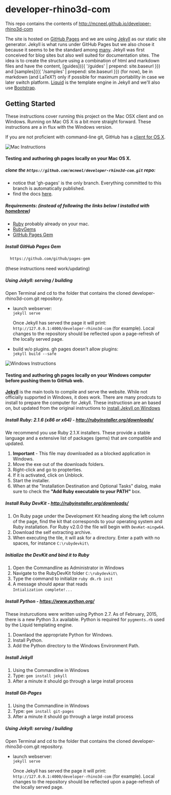 # developer-rhino3d-com

This repo contains the contents of http://mcneel.github.io/developer-rhino3d-com

The site is hosted on [GitHub Pages](https://pages.github.com/) and we are using [Jekyll](http://jekyllrb.com/) as our static site generator.  Jekyll is what runs under GitHub Pages but we also chose it because it seems to be the standard among [many](https://staticsitegenerators.net/).  Jekyll was first conceived for blog sites but also well suited for documentation sites.  The idea is to create the structure using a combination of html and markdown files and have the content, [guides]({{ '/guides' | prepend: site.baseurl }}) and [samples]({{ '/samples' | prepend: site.baseurl }}) (for now), be in markdown (and LaTeX?) only if possible for maximum portability in case we later switch platform.  [Liquid](https://github.com/Shopify/liquid/wiki) is the template engine in Jekyll and we'll also use [Bootstrap](http://getbootstrap.com/).  

## Getting Started

These instructions cover running this project on the Mac OSX client and on Windows. Running on Mac OS X is a bit more straight forward. These instructions are a in flux with the Windows version.

If you are not proficient with command-line git, GitHub has a [client for OS X](https://mac.github.com/).

![Mac Instructions](https://github.com/mcneel/developer-rhino3d-com/blob/gh-pages/images/mac_logo_small.png) 
#### Testing and authoring gh pages locally on your Mac OS X.

##### clone the ```https://github.com/mcneel/developer-rhino3d-com.git``` repo:  
 - notice that 'gh-pages' is the only branch.  Everything committed to this branch is automatically published.
 - find the docs [here](http://mcneel.github.io/developer-rhino3d-com).  

##### Requirements: (instead of following the links below I installed with [homebrew](http://brew.sh/))
 - [Ruby](http://www.ruby-lang.org/en/downloads/) probably already on your mac.  
 - [RubyGems](http://rubygems.org/pages/download)  
 - [GitHub Pages Gem](https://github.com/github/pages-gem)

##### Install GitHub Pages Gem  
 ```bash
   https://github.com/github/pages-gem
 ```

(these instructions need work/updating)

##### Using Jekyll: serving / building

Open Terminal and cd to the folder that contains the cloned developer-rhino3d-com.git repository.

  - launch webserver:  
    ```jekyll serve```

    Once Jekyll has served the page it will print:
    ```http://127.0.0.1:4000/developer-rhino3d-com``` (for example).  Local changes to the repository should be reflected upon a page-refresh of the locally served page.

  - build w/o plugins.  gh pages doesn't allow plugins:  
    ```jekyll build --safe```


![Windows Instructions](https://github.com/mcneel/developer-rhino3d-com/blob/gh-pages/images/win_logo_small.png) 
#### Testing and authoring gh pages locally on your Windows computer before pushing them to GitHub web.

**[Jekyll](http://jekyllrb.com/docs/windows/)** is the main tools to compile and serve the website.  While not officially supported in Windows, it does work. There are many prodcuts to install to prepare the computer for Jekyll. These instructiosn are an based on, but updated from the original instructions to [install Jekyll on Windows](http://jekyll-windows.juthilo.com/)

##### Install Ruby: 2.1.6 (x86 or x64) - http://rubyinstaller.org/downloads/

We recommend you use Ruby 2.1.X installers. These provide a stable language and a extensive list of packages (gems) that are compatible and updated.

  1. **Important** - This file may downloaded as a blocked application in Windows.  
   1. Move the exe out of the downloads folders. 
   2. Right-click and go to propterties.
   3.  If it is activated, click on Unblock.
  2.  Start the installer.
  3. When at the "Installation Destination and Optional Tasks" dialog, make sure to check the **"Add Ruby executable to your PATH"** box.
 
##### Install Ruby DevKit - http://rubyinstaller.org/downloads/

  1. On Ruby page under the Development Kit heading along the left column of the page, find the kit that corresponds to your operating system and Ruby installation.  For Ruby v2.0.0 the file will begin with ```DevKet-mingw64```.
  2. Download the self extracting archive.
  3. When executing the tile, it will ask for a directory. Enter a path with no spaces, for instance ```C:\rubydevkit\```
 
##### Initialize the DevKit and bind it to Ruby

  1. Open the Commandline as Administrator in Windows
  2. Navigate to the RubyDevKit folder  ```C:\rubydevkit\```
  3. Type the command to initialize 
    ```ruby dk.rb init```
  4. A message should apear that reads  
    ```Intialization complete!...```

##### Install Python - https://www.python.org/
These insturcutions were written using Python 2.7. As of February, 2015, there is a new Python 3.x available.  Python is required for ```pygments.rb``` used by the Liquid templating engine.
  1. Downlaod the appropriate Python for Windows.
  2. Install Python.
  3. Add the Python directory to the Windows Environment Path.
 
##### Install Jekyll
  1. Using the Commandline in Windows
  2. Type: ```gem install jekyll```
  3. After a minute it should go through a large install process

##### Install Git-Pages
  1. Using the Commandline in Windows
  2. Type: ```gem install git-pages```
  3. After a minute it should go through a large install process

##### Using Jekyll: serving / building

Open Terminal and cd to the folder that contains the cloned developer-rhino3d-com.git repository.

  - launch webserver:  
    ```jekyll serve```

    Once Jekyll has served the page it will print:
    ```http://127.0.0.1:4000/developer-rhino3d-com``` (for example).  Local changes to the repository should be reflected upon a page-refresh of the locally served page.








